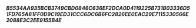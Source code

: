 ##### B5534AA935BCB3749CBD0846C636EF2DCA0D4119225B731B03336D51FD765A81FF0D9C19ED31CCC6DC6B6FC2826EE0EAC29E7115330566E2088E3C2EE9155B4E
